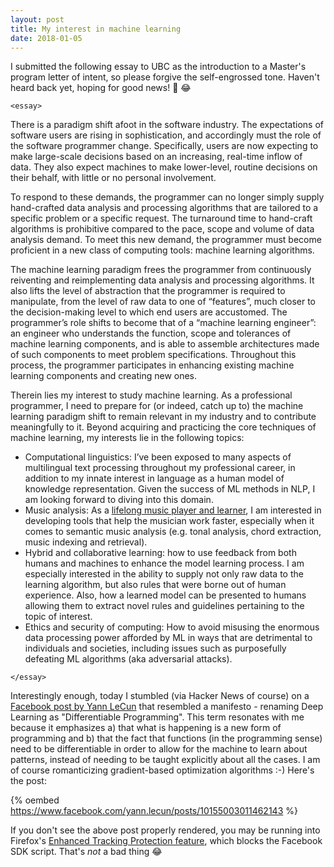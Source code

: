 ```yaml
---
layout: post
title: My interest in machine learning
date: 2018-01-05
---
```

I submitted the following essay to UBC as the introduction to a Master's program letter of intent, so please forgive the self-engrossed tone. Haven't heard back yet, hoping for good news! :crossed_fingers: :joy:

`<essay>`

There is a paradigm shift afoot in the software industry. The expectations of software users are rising in sophistication, and accordingly must the role of the software programmer change. Specifically, users are now expecting to make large-scale decisions based on an increasing, real-time inflow of data. They also expect machines to make lower-level, routine decisions on their behalf, with little or no personal involvement.

To respond to these demands, the programmer can no longer simply supply hand-crafted data analysis and processing algorithms that are tailored to a specific problem or a specific request. The turnaround time to hand-craft algorithms is prohibitive compared to the pace, scope and volume of data analysis demand. To meet this new demand, the programmer must become proficient in a new class of computing tools: machine learning algorithms.

The machine learning paradigm frees the programmer from continuously reiventing and reimplementing data analysis and processing algorithms. It also lifts the level of abstraction that the programmer is required to manipulate, from the level of raw data to one of “features”, much closer to the decision-making level to which end users are accustomed. The programmer’s role shifts to become that of a “machine learning engineer”: an engineer who understands the function, scope and tolerances of machine learning components, and is able to assemble architectures made of such components to meet problem specifications. Throughout this process, the programmer participates in enhancing existing machine learning components and creating new ones.

Therein lies my interest to study machine learning. As a professional programmer, I need to prepare for (or indeed, catch up to) the machine learning paradigm shift to remain relevant in my industry and to contribute meaningfully to it. Beyond acquiring and practicing the core techniques of machine learning, my interests lie in the following topics:
- Computational linguistics: I’ve been exposed to many aspects of multilingual text processing throughout my professional career, in addition to my innate interest in language as a human model of knowledge representation. Given the success of ML methods in NLP, I am looking forward to diving into this domain.
- Music analysis: As a [lifelong music player and learner](https://musescore.com/infojunkie), I am interested in developing tools that help the musician work faster, especially when it comes to semantic music analysis (e.g. tonal analysis, chord extraction, music indexing and retrieval).
- Hybrid and collaborative learning: how to use feedback from both humans and machines to enhance the model learning process. I am especially interested in the ability to supply not only raw data to the learning algorithm, but also rules that were borne out of human experience. Also, how a learned model can be presented to humans allowing them to extract novel rules and guidelines pertaining to the topic of interest.
- Ethics and security of computing: How to avoid misusing the enormous data processing power afforded by ML in ways that are detrimental to individuals and societies, including issues such as purposefully defeating ML algorithms (aka adversarial attacks).

`</essay>`

Interestingly enough, today I stumbled (via Hacker News of course) on a [Facebook post by Yann LeCun](https://www.facebook.com/yann.lecun/posts/10155003011462143) that resembled a manifesto - renaming Deep Learning as "Differentiable Programming". This term resonates with me because it emphasizes a) that what is happening is a new form of programming and b) that the fact that functions (in the programming sense) need to be differentiable in order to allow for the machine to learn about patterns, instead of needing to be taught explicitly about all the cases. I am of course romanticizing gradient-based optimization algorithms :-) Here's the post:

{% oembed https://www.facebook.com/yann.lecun/posts/10155003011462143 %}

If you don't see the above post properly rendered, you may be running into Firefox's [Enhanced Tracking Protection feature](https://support.mozilla.org/en-US/kb/enhanced-tracking-protection-firefox-desktop), which blocks the Facebook SDK script. That's _not_ a bad thing :joy: